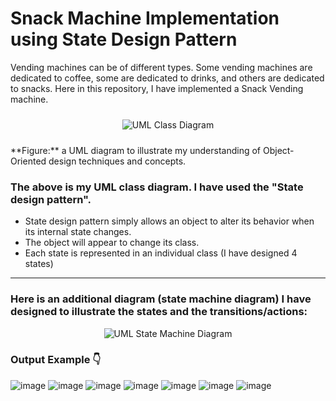# Snack Machine Implementation using State Design Pattern

Vending machines can be of different types. Some vending machines are dedicated to coffee, some are dedicated to drinks, and others are dedicated to snacks. Here in this repository, I have implemented a Snack Vending machine. 

<p align="center">
  <img 
    src="https://user-images.githubusercontent.com/54215462/176995971-aed7cbe7-eaa0-4d40-8993-0b65cc050f54.png" 
    alt="UML Class Diagram" 
    align="center"
    style="margin: 10px auto;"
  /> 
</p>
**Figure:** a UML diagram to illustrate my understanding of Object-Oriented design techniques and concepts.

 ### The above is my UML class diagram. I have used the "State design pattern".
- State design pattern simply allows an object to alter its behavior when its internal state changes.
-	The object will appear to change its class. 
-	Each state is represented in an individual class (I have designed 4 states)
<hr>

### Here is an additional diagram (state machine diagram) I have designed to illustrate the states and the transitions/actions:
<p align="center">
  <img 
  src="https://user-images.githubusercontent.com/54215462/176995748-a7a49d82-d4c0-489a-82c5-77dca17a3a40.png" 
  alt="UML State Machine Diagram" 
  align="center"
  /> 
</p>


### Output Example 👇
![image](https://user-images.githubusercontent.com/54215462/176996690-69f03966-3388-4f70-83fd-6ccd42943561.png)
![image](https://user-images.githubusercontent.com/54215462/176996704-5e933b1b-528d-49c7-a55e-88121b28c637.png)
![image](https://user-images.githubusercontent.com/54215462/176996710-e0558d83-7601-4323-85f1-c7daf59d79b0.png)
![image](https://user-images.githubusercontent.com/54215462/176996713-4c032dcc-4fc8-4bf3-aecc-976919425216.png)
![image](https://user-images.githubusercontent.com/54215462/176996715-f10d09cd-7976-4a06-87c8-941a223e3f9a.png)
![image](https://user-images.githubusercontent.com/54215462/176996719-2a2612fb-532a-4313-bc55-0b070d3593ce.png)
![image](https://user-images.githubusercontent.com/54215462/176996724-e682283b-481f-4e7c-b866-26f62dd08692.png)

